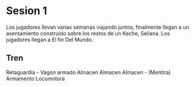 # Sesion 1

Los jugadores llevan varias semanas viajando juntos, finalmente llegan a un asentamiento construido sobre los restos de un Keche, Seliana.
Los jugadores llegan a El fin Del Mundo.

## Tren
Retaguardia - Vagon armado
Almacen
Almacen
Almacen - (Mentira)
Armamento
Locomotora

